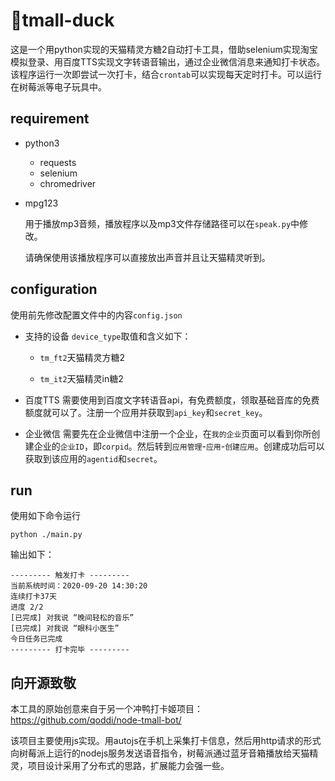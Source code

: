 # 🦆tmall-duck

这是一个用python实现的天猫精灵方糖2自动打卡工具，借助selenium实现淘宝模拟登录、用百度TTS实现文字转语音输出，通过企业微信消息来通知打卡状态。
该程序运行一次即尝试一次打卡，结合`crontab`可以实现每天定时打卡。可以运行在树莓派等电子玩具中。

## requirement

- python3
    - requests
    - selenium
    - chromedriver

- mpg123

    用于播放mp3音频，播放程序以及mp3文件存储路径可以在`speak.py`中修改。

    请确保使用该播放程序可以直接放出声音并且让天猫精灵听到。


## configuration
使用前先修改配置文件中的内容`config.json`
- 支持的设备
    `device_type`取值和含义如下：
    - `tm_ft2`天猫精灵方糖2

    - `tm_it2`天猫精灵in糖2

- 百度TTS
    需要使用到百度文字转语音api，有免费额度，领取基础音库的免费额度就可以了。注册一个应用并获取到`api_key`和`secret_key`。

- 企业微信
    需要先在企业微信中注册一个企业，在`我的企业`页面可以看到你所创建企业的`企业ID`，即`corpid`。然后转到`应用管理`-`应用`-`创建应用`。创建成功后可以获取到该应用的`agentid`和`secret`。

## run

使用如下命令运行

```shell
python ./main.py
```

输出如下：

```
--------- 触发打卡 ---------
当前系统时间：2020-09-20 14:30:20
连续打卡37天
进度 2/2
[已完成] 对我说 “晚间轻松的音乐”
[已完成] 对我说 “眼科小医生”
今日任务已完成
--------- 打卡完毕 ---------
```

## 向开源致敬

本工具的原始创意来自于另一个冲鸭打卡姬项目：https://github.com/qoddi/node-tmall-bot/

该项目主要使用js实现。用autojs在手机上采集打卡信息，然后用http请求的形式向树莓派上运行的nodejs服务发送语音指令，树莓派通过蓝牙音箱播放给天猫精灵，项目设计采用了分布式的思路，扩展能力会强一些。

